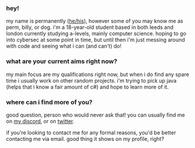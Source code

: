 ### hey!
my name is permanently ([he/his](https://pronoun.is/he)), however some of you may know me as perm, billy, or dog. i'm a 18-year-old student based in both leeds and london currently studying a-levels, mainly computer science. hoping to go into cybersec at some point in time, but until then i'm just messing around with code and seeing what i can (and can't) do!

### what are your current aims right now?
my main focus are my qualifications right now, but when i do find any spare time i usually work on other random projects. i'm trying to pick up java (helps that i know a fair amount of c#) and hope to learn more of it. 

### where can i find more of you?
good question, person who would never ask that! you can usually find me on [my discord](https://discord.gg/amongjoe), or on [twitter](https://twitter.com/heyiambilly).

if you're looking to contact me for any formal reasons, you'd be better contacting me via email. good thing it shows on my profile, right?
